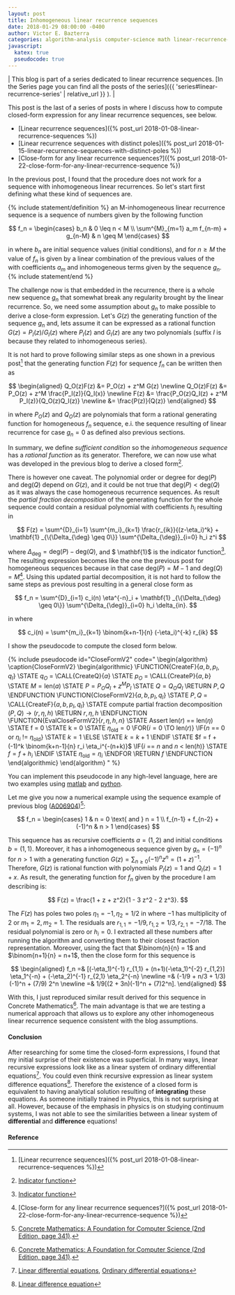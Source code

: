 ```yaml
---
layout: post
title: Inhomogeneous linear recurrence sequences
date: 2018-01-29 08:00:00 -0400
author: Victor E. Bazterra
categories: algorithm-analysis computer-science math linear-recurrence-series
javascript:
  katex: true
  pseudocode: true
---
```


| This blog is part of a series dedicated to linear recurrence sequences. [In the Series page you can find all the posts of the series]({{ 'series#linear-recurrence-series' | relative_url }} ). |

This post is the last of a series of posts in where I discuss how to compute closed-form expression for any linear recurrence sequences, see below.

* [Linear recurrence sequences]({% post_url 2018-01-08-linear-recurrence-sequences %})
* [Linear recurrence sequences with distinct poles]({% post_url 2018-01-15-linear-recurrence-sequences-with-distinct-poles %})
* [Close-form for any linear recurrence sequences?]({% post_url 2018-01-22-close-form-for-any-linear-recurrence-sequence %})

In the previous post, I found that the procedure does not work for a sequence with inhomogeneous linear recurrences. So let's start first defining what these kind of sequences are.

{% include statement/definition %}
an M-inhomogeneous linear recurrence sequence is a sequence of numbers given by the following function

$$
f_n = \begin{cases}
b_n & 0 \leq n < M \\
\sum^{M}_{m=1} a_m f_{n-m} + g_{n-M} & n \geq M
\end{cases}
$$

in where $b_n$ are initial sequence values (initial conditions), and for $n \geq M$ the value of $f_n$ is given by a linear combination of the previous values of the with coefficients $a_m$ and inhomogeneous terms given by the sequence $g_n$.
{% include statement/end %}

The challenge now is that embedded in the recurrence, there is a whole new sequence $g_n$ that somewhat break any regularity brought by the linear recurrence. So, we need some assumption about $g_n$ to make possible to derive a close-form expression. Let's $G(z)$ the generating function of the sequence $g_n$ and, lets assume it can be expressed as a rational function $G(z)=P_I(z)/G_I(z)$ where $P_I(z)$ and $G_I(z)$ are any two polynomials (suffix *I* is because they related to inhomogeneous series).

It is not hard to prove following similar steps as one shown in a previous post[^1] that the generating function $F(z)$ for sequence $f_n$ can be written then as

$$
\begin{aligned}
Q_O(z)F(z) &= P_O(z) + z^M G(z) \newline
Q_O(z)F(z) &= P_O(z) + z^M \frac{P_I(z)}{Q_I(x)} \newline
      F(z) &= \frac{P_O(z)Q_I(z) + z^M P_I(z)}{Q_O(z)Q_I(z)} \newline
           &= \frac{P(z)}{Q(z)}
\end{aligned}
$$

in where $P_O(z)$ and $Q_O(z)$ are polynomials that form a rational generating function for homogeneous $f_n$ sequence, e.i. the sequence resulting of linear recurrence for case $g_n = 0$ as defined also previous sections.

In summary, we define *sufficient condition* so the *inhomogeneous sequence* has a *rational function* as its generator. Therefore, we can now use what was developed in the previous blog to derive a closed form[^2].

There is however one caveat. The polynomial order or degree for $\text{deg}(P)$ and $\text{deg}(Q)$ depend on $G(z)$, and  it could be not true that $\text{deg}(P) < \text{deg}(Q)$ as it was always the case homogeneous recurrence sequences. As result the *partial fraction decomposition*
of the generating function for the whole sequence could contain a residual polynomial with coefficients $h_i$ resulting in

$$
F(z) = \sum^{D}_{i=1} \sum^{m_i}_{k=1} \frac{r_{ik}}{(z-\eta_i)^k} + \mathbf{1} _{\{\Delta_{\deg} \geq 0\}} \sum^{\Delta_{\deg}}_{i=0} h_i z^i
$$

where $\Delta_{\text{deg}} = \text{deg}(P) - \text{deg}(Q)$, and $ \mathbf{1}$ is the indicator function[^2]. The resulting expression becomes like the one the previous post for homogeneous sequences because in that case $\text{deg}(P) = M-1$ and $\text{deg}(Q) = M$[^3]. Using this updated partial decomposition, it is not hard to follow the same steps as previous post resulting in a general close form as

$$
f_n = \sum^{D}_{i=1} c_i(n) \eta^{-n}_i + \mathbf{1} _{\{\Delta_{\deg} \geq 0\}} \sum^{\Delta_{\deg}}_{i=0} h_i \delta_{in}.
$$

in where

$$
c_i(n) = \sum^{m_i}_{k=1} \binom{k+n-1}{n} (-\eta_i)^{-k} r_{ik}
$$

I show the pseudocode to compute the closed form below.

{% include pseudocode id="CloseFormV2" code="
\begin{algorithm}
\caption{CloseFormV2}
\begin{algorithmic}
\FUNCTION{CreateF}{$a,b,p_I,q_I$}
    \STATE $q_O$ = \CALL{CreateQ}{$a$}
    \STATE $p_O$ = \CALL{CreateP}{$a,b$}
    \STATE $M = \text{len}(a)$
    \STATE $P = P_O Q_I + z^M P_I$
    \STATE $Q = Q_O Q_I$
    \RETURN $P,Q$
\ENDFUNCTION
\FUNCTION{CloseFormV2}{$a,b,p_I,q_I$}
    \STATE $P,Q$ = \CALL{CreateF}{$a,b,p_I,q_I$}
    \STATE compute partial fraction decomposition $(P,Q) \rightarrow (r, \eta, h)$
    \RETURN $r, \eta, h$
\ENDFUNCTION
\FUNCTION{EvalCloseFormV2}{$r, \eta, h, n$}
    \STATE Assert len($r$) == len($\eta$)
    \STATE f = 0
    \STATE k = 0
    \STATE $\eta_{\text{old}} = 0$
    \FOR{$i = 0$ \TO len($r$)}
        \IF{$n$ == $0$ or $\eta_i$ != $\eta_{\text{old}}$}
            \STATE $k = 1$
        \ELSE
            \STATE $k = k + 1$
        \ENDIF
        \STATE $f = f + (-1)^k \binom{k+n-1}{n} r_i \eta_i^{-(n+k)}$
        \IF{$i$ == $n$ and $n$ < $\text{len}(h)$}
            \STATE $f = f + h_i$
        \ENDIF
        \STATE $\eta_{\text{old}} = \eta_i$
    \ENDFOR
    \RETURN $f$
\ENDFUNCTION
\end{algorithmic}
\end{algorithm}
" %}

You can implement this pseudocode in any high-level language, here are two examples using [matlab](https://github.com/baites/examples/blob/master/algorithms/matlab/GeneralLinearRecurrenceCloseForm.m) and [python](https://github.com/baites/examples/blob/master/algorithms/python/GeneralLinearRecurrenceCloseForm.py).

Let me give you now a numerical example using the sequence example of previous blog ([A006904](https://oeis.org/A006904))[^4]:

$$
f_n = \begin{cases}
1 & n = 0 \text{ and } n = 1 \\
f_{n-1} + f_{n-2} + (-1)^n & n > 1
\end{cases}
$$

This sequence has as recursive coefficients $a = (1,2)$ and initial conditions $b = (1,1)$. Moreover, it has a inhomogeneous sequence given by $g_n = (-1)^n$ for $n > 1$ with a generating function $G(z) = \sum_{n\geq0} (-1)^{n} z^n = (1+z)^{-1}$. Therefore, $G(z)$ is rational function with polynomials $P_I(z) = 1$ and $Q_I(z) = 1 + x$. As result, the generating function for $f_n$ given by the procedure I am describing is:

$$
F(z) = \frac{1 + z + z^2}{1 - 3 z^2 - 2 z^3}.
$$

The $F(z)$ has poles two poles $\eta_1 = -1, \eta_2 = 1/2$ in where $-1$ has multiplicity of $2$ or $m_1 = 2, m_2 = 1$. The residuals are $r_{1,1} = -1/9, r_{1,2} = 1/3, r_{2,1} = -7/18$. The residual polynomial is zero or $h_i = 0$. I extracted all these numbers after running the algorithm and converting them to their closest fraction representation. Moreover, using the fact that $\binom{n}{n} = 1$ and $\binom{n+1}{n} = n+1$, then the close form for this sequence is

$$
\begin{aligned}
f_n =& [(-\eta_1)^{-1} r_{1,1} + (n+1)(-\eta_1)^{-2} r_{1,2}] \eta_1^{-n} + (-\eta_2)^{-1} r_{2,1} \eta_2^{-n} \newline
    =& (-1/9 + n/3 + 1/3)(-1)^n + (7/9) 2^n \newline
    =& 1/9[(2 + 3n)(-1)^n + (7)2^n].
\end{aligned}
$$

With this, I just reproduced similar result derived for this sequence in Concrete Mathematics[^4]. The main advantage is that we are testing a numerical approach that allows us to explore any other inhomogeneous linear recurrence sequence consistent with the blog assumptions.

#### Conclusion ####

After researching for some time the closed-form expressions, I found that my initial surprise of their existence was superficial. In many ways, linear recursive expressions look like as a linear system of ordinary differential equations[^5]. You could even think recursive expression as linear system difference equations[^6]. Therefore the existence of a closed form is equivalent to having analytical solution resulting of **integrating** these equations. As someone initially trained in Physics, this is not surprising at all. However, because of the emphasis in physics is on studying continuum systems, I was not able to see the similarities between a linear system of **differential** and **difference** equations!

#### Reference ####

[^1]: [Linear recurrence sequences]({% post_url 2018-01-08-linear-recurrence-sequences %})
[^2]: [Indicator function](https://en.wikipedia.org/wiki/Indicator_function)
[^3]: [Close-form for any linear recurrence sequences?]({% post_url 2018-01-22-close-form-for-any-linear-recurrence-sequence %})
[^4]: [Concrete Mathematics: A Foundation for Computer Science (2nd Edition, page 341)](https://www.amazon.com/Concrete-Mathematics-Foundation-Computer-Science/dp/0201558025).
[^5]: [Linear differential equations](https://en.wikipedia.org/wiki/Linear_differential_equation), [Ordinary differential equations](https://en.wikipedia.org/wiki/Ordinary_differential_equation)
[^6]: [Linear difference equation](https://en.wikipedia.org/wiki/Linear_difference_equation)
